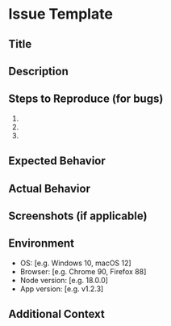 # Issue Template

## Title
<!-- Concisely describe the issue or feature request -->

## Description
<!-- A clear and concise description of what the issue is or what feature you are requesting -->

## Steps to Reproduce (for bugs)
1. 
2. 
3. 

## Expected Behavior
<!-- What did you expect to happen? -->

## Actual Behavior
<!-- What actually happened? -->

## Screenshots (if applicable)
<!-- Add screenshots to help explain your problem -->

## Environment
- OS: [e.g. Windows 10, macOS 12]
- Browser: [e.g. Chrome 90, Firefox 88]
- Node version: [e.g. 18.0.0]
- App version: [e.g. v1.2.3]

## Additional Context
<!-- Add any other context about the problem here --> 
